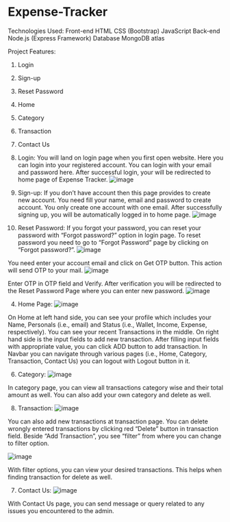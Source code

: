 # Expense-Tracker

Technologies Used:
    Front-end
        HTML
        CSS (Bootstrap)
        JavaScript
    Back-end
        Node.js (Express Framework)
    Database
        MongoDB atlas

Project Features:
1.	Login
2.	Sign-up
3.	Reset Password
4.	Home
5.	Category
6.	Transaction
7.	Contact Us


1.	Login:
You will land on login page when you first open website. Here you can login into your registered account. You can login with your email and password here. After successful login, your will be redirected to home page of Expense Tracker.
![image](https://github.com/MayurVadhadiya360/Expense-Tracker/assets/75627309/4066c234-c556-49ca-9149-1e6663ad1b8a)

2.	Sign-up:
If you don’t have account then this page provides to create new account. You need fill your name, email and password to create account. You only create one account with one email. After successfully signing up, you will be automatically logged in to home page.
![image](https://github.com/MayurVadhadiya360/Expense-Tracker/assets/75627309/a69d8863-d053-40c0-bc19-68cd8327fe0a)

3.	Reset Password:
If you forgot your password, you can reset your password with “Forgot password?” option in login page.
To reset password you need to go to “Forgot Password” page by clicking on “Forgot password?”.
![image](https://github.com/MayurVadhadiya360/Expense-Tracker/assets/75627309/981c899b-39fd-4150-9766-e5b34725875f)

You need enter your account email and click on Get OTP button. This action will send OTP to your mail.
![image](https://github.com/MayurVadhadiya360/Expense-Tracker/assets/75627309/a84a127a-5f8e-4644-90ef-ef19d60a5d6f)

Enter OTP in OTP field and Verify. After verification you will be redirected to the Reset Password Page where you can enter new password.
![image](https://github.com/MayurVadhadiya360/Expense-Tracker/assets/75627309/3032594f-ad79-41e3-94a2-1e2e0646baed)

4.	Home Page:
![image](https://github.com/MayurVadhadiya360/Expense-Tracker/assets/75627309/6275224c-f9ae-4c3f-97dd-655471c5b22e)

On Home at left hand side, you can see your profile which includes your Name, Personals (i.e., email) and Status (i.e., Wallet, Income, Expense, respectively).
You can see your recent Transactions in the middle.
On right hand side is the input fields to add new transaction. After filling input fields with appropriate value, you can click ADD button to add transaction.
In Navbar you can navigate through various pages (i.e., Home, Category, Transaction, Contact Us) you can logout with Logout button in it.

6.	Category:
![image](https://github.com/MayurVadhadiya360/Expense-Tracker/assets/75627309/da0bc943-9d98-4e23-9341-b5009fd5d97e)

In category page, you can view all transactions category wise and their total amount as well. You can also add your own category and delete as well.

8.	Transaction:
![image](https://github.com/MayurVadhadiya360/Expense-Tracker/assets/75627309/13219ff2-1674-4052-a03a-9bdee68c8430)

You can also add new transactions at transaction page.
You can delete wrongly entered transactions by clicking red “Delete” button in transaction field.
Beside “Add Transaction”, you see “filter” from where you can change to filter option.

![image](https://github.com/MayurVadhadiya360/Expense-Tracker/assets/75627309/015bf854-050c-4157-96d7-5cd7aef13806)

With filter options, you can view your desired transactions. This helps when finding transaction for delete as well.

7.	Contact Us:
![image](https://github.com/MayurVadhadiya360/Expense-Tracker/assets/75627309/6ba66e2b-4407-4beb-9394-c293547ab42d)

With Contact Us page, you can send message or query related to any issues you encountered to the admin.





